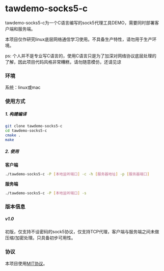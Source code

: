 # tawdemo-socks5-c

tawdemo-socks5-c为一个C语言编写的sock5代理工具DEMO，需要同时部署客户端和服务端。

本项目仅作研究linux底层网络通信学习使用。不具备生产特性，请勿用于生产环境。

ps: 个人并不是专业写C语言的，使用C语言只是为了加深对网络协议底层处理的了解，因此项目代码风格非常糟糕，请勿随意模仿，还请见谅

### 环境

系统：linux或mac

### 使用方式

##### 1. 构建编译

```bash
git clone tawdemo-socks5-c
cd tawdemo-socks5-c
cmake .
make
```

##### 2. 使用

**客户端**

```bash
./tawdemo-socks5-c -P [本地监听端口] -c -h [服务器地址] -p [服务器端口]
```

**服务端**

```bash
./tawdemo-socks5-c -P [本地监听端口] -s
```

### 版本信息

##### v1.0

初版，仅支持不设密码的sock5协议，仅支持TCP代理，客户端与服务端之间未做压缩/加密处理。只具备初步可用性。

### 协议

本项目使用[MIT协议](https://github.com/lyytaw/tawdemo-socks5-c/blob/master/LICENSE)。
